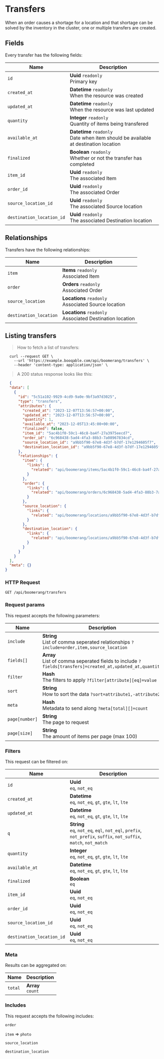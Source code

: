 # Transfers

When an order causes a shortage for a location and that shortage can be solved by the inventory in the cluster, one or multiple transfers are created.

## Fields
Every transfer has the following fields:

Name | Description
-- | --
`id` | **Uuid** `readonly`<br>Primary key
`created_at` | **Datetime** `readonly`<br>When the resource was created
`updated_at` | **Datetime** `readonly`<br>When the resource was last updated
`quantity` | **Integer** `readonly`<br>Quantity of items being transfered
`available_at` | **Datetime** `readonly`<br>Date when item should be available at destination location
`finalized` | **Boolean** `readonly`<br>Whether or not the transfer has completed
`item_id` | **Uuid** `readonly`<br>The associated Item
`order_id` | **Uuid** `readonly`<br>The associated Order
`source_location_id` | **Uuid** `readonly`<br>The associated Source location
`destination_location_id` | **Uuid** `readonly`<br>The associated Destination location


## Relationships
Transfers have the following relationships:

Name | Description
-- | --
`item` | **Items** `readonly`<br>Associated Item
`order` | **Orders** `readonly`<br>Associated Order
`source_location` | **Locations** `readonly`<br>Associated Source location
`destination_location` | **Locations** `readonly`<br>Associated Destination location


## Listing transfers



> How to fetch a list of transfers:

```shell
  curl --request GET \
    --url 'https://example.booqable.com/api/boomerang/transfers' \
    --header 'content-type: application/json' \
```

> A 200 status response looks like this:

```json
  {
  "data": [
    {
      "id": "5c51a102-9929-4cd9-9a0e-9bf3a97d3025",
      "type": "transfers",
      "attributes": {
        "created_at": "2023-12-07T13:56:57+00:00",
        "updated_at": "2023-12-07T13:56:57+00:00",
        "quantity": 1,
        "available_at": "2023-12-05T13:45:00+00:00",
        "finalized": false,
        "item_id": "5ac4b1f0-59c1-46c8-ba4f-27a3975eecd7",
        "order_id": "6c968438-5ad4-4fa3-88b3-7a08967834cd",
        "source_location_id": "a9bb5f90-67e8-4d3f-b7df-17e1294605f7",
        "destination_location_id": "a9bb5f90-67e8-4d3f-b7df-17e1294605f7"
      },
      "relationships": {
        "item": {
          "links": {
            "related": "api/boomerang/items/5ac4b1f0-59c1-46c8-ba4f-27a3975eecd7"
          }
        },
        "order": {
          "links": {
            "related": "api/boomerang/orders/6c968438-5ad4-4fa3-88b3-7a08967834cd"
          }
        },
        "source_location": {
          "links": {
            "related": "api/boomerang/locations/a9bb5f90-67e8-4d3f-b7df-17e1294605f7"
          }
        },
        "destination_location": {
          "links": {
            "related": "api/boomerang/locations/a9bb5f90-67e8-4d3f-b7df-17e1294605f7"
          }
        }
      }
    }
  ],
  "meta": {}
}
```

### HTTP Request

`GET /api/boomerang/transfers`

### Request params

This request accepts the following parameters:

Name | Description
-- | --
`include` | **String** <br>List of comma seperated relationships `?include=order,item,source_location`
`fields[]` | **Array** <br>List of comma seperated fields to include `?fields[transfers]=created_at,updated_at,quantity`
`filter` | **Hash** <br>The filters to apply `?filter[attribute][eq]=value`
`sort` | **String** <br>How to sort the data `?sort=attribute1,-attribute2`
`meta` | **Hash** <br>Metadata to send along `?meta[total][]=count`
`page[number]` | **String** <br>The page to request
`page[size]` | **String** <br>The amount of items per page (max 100)


### Filters

This request can be filtered on:

Name | Description
-- | --
`id` | **Uuid** <br>`eq`, `not_eq`
`created_at` | **Datetime** <br>`eq`, `not_eq`, `gt`, `gte`, `lt`, `lte`
`updated_at` | **Datetime** <br>`eq`, `not_eq`, `gt`, `gte`, `lt`, `lte`
`q` | **String** <br>`eq`, `not_eq`, `eql`, `not_eql`, `prefix`, `not_prefix`, `suffix`, `not_suffix`, `match`, `not_match`
`quantity` | **Integer** <br>`eq`, `not_eq`, `gt`, `gte`, `lt`, `lte`
`available_at` | **Datetime** <br>`eq`, `not_eq`, `gt`, `gte`, `lt`, `lte`
`finalized` | **Boolean** <br>`eq`
`item_id` | **Uuid** <br>`eq`, `not_eq`
`order_id` | **Uuid** <br>`eq`, `not_eq`
`source_location_id` | **Uuid** <br>`eq`, `not_eq`
`destination_location_id` | **Uuid** <br>`eq`, `not_eq`


### Meta

Results can be aggregated on:

Name | Description
-- | --
`total` | **Array** <br>`count`


### Includes

This request accepts the following includes:

`order`


`item` => 
`photo`




`source_location`


`destination_location`





